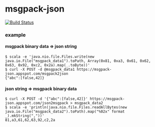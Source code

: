 # msgpack-json

[![Build Status](https://travis-ci.com/xuwei-k/msgpack-json.png)](http://travis-ci.com/xuwei-k/msgpack-json)


### example

#### msgpack binary data => json string

```
$ scala -e 'java.nio.file.Files.write(new java.io.File("msgpack_data1").toPath, Array(0x81, 0xa3, 0x61, 0x62, 0x63, 0x92, 0xc2, 0x2a).map(_.toByte))'
$ curl -X POST -d @msgpack_data1 https://msgpack-json.appspot.com/msgpack2json
{"abc":[false,42]}
```

#### json string => msgpack binary data

```
$ curl -X POST -d '{"abc":[false,42]}' https://msgpack-json.appspot.com/json2msgpack > msgpack_data2
$ scala -e 'println(java.nio.file.Files.readAllBytes(new java.io.File("msgpack_data2").toPath).map("%02x" format _).mkString(","))'
81,a3,61,62,63,92,c2,2a
```
